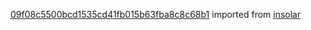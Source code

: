 [09f08c5500bcd1535cd41fb015b63fba8c8c68b1](https://github.com/insolar/insolar/commit/09f08c5500bcd1535cd41fb015b63fba8c8c68b1) imported from [insolar](https://github.com/insolar/insolar)
